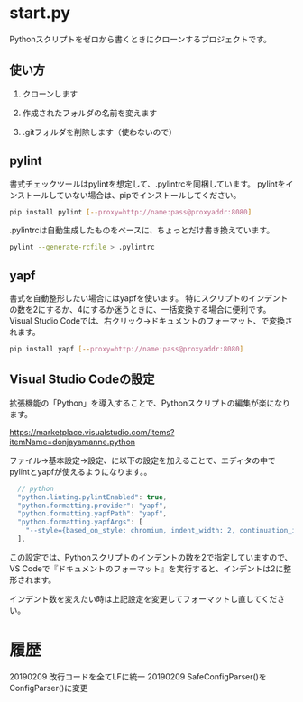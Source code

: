 # start.py

Pythonスクリプトをゼロから書くときにクローンするプロジェクトです。

## 使い方

1. クローンします

2. 作成されたフォルダの名前を変えます

3. .gitフォルダを削除します（使わないので）

## pylint

書式チェックツールはpylintを想定して、.pylintrcを同梱しています。
pylintをインストールしていない場合は、pipでインストールしてください。

```bash
pip install pylint [--proxy=http://name:pass@proxyaddr:8080]
```

.pylintrcは自動生成したものをベースに、ちょっとだけ書き換えています。

```bash
pylint --generate-rcfile > .pylintrc
```

## yapf

書式を自動整形したい場合にはyapfを使います。
特にスクリプトのインデントの数を2にするか、4にするか迷うときに、一括変換する場合に便利です。
Visual Studio Codeでは、右クリック→ドキュメントのフォーマット、で変換されます。

```bash
pip install yapf [--proxy=http://name:pass@proxyaddr:8080]
```

## Visual Studio Codeの設定

拡張機能の「Python」を導入することで、Pythonスクリプトの編集が楽になります。

<https://marketplace.visualstudio.com/items?itemName=donjayamanne.python>

ファイル→基本設定→設定、に以下の設定を加えることで、エディタの中でpylintとyapfが使えるようになります。。

```js
  // python
  "python.linting.pylintEnabled": true,
  "python.formatting.provider": "yapf",
  "python.formatting.yapfPath": "yapf",
  "python.formatting.yapfArgs": [
    "--style={based_on_style: chromium, indent_width: 2, continuation_indent_width: 2, column_limit: 120}"
  ],
```

この設定では、Pythonスクリプトのインデントの数を2で指定していますので、
VS Codeで『ドキュメントのフォーマット』を実行すると、インデントは2に整形されます。

インデント数を変えたい時は上記設定を変更してフォーマットし直してください。

# 履歴

20190209 改行コードを全てLFに統一
20190209 SafeConfigParser()をConfigParser()に変更
